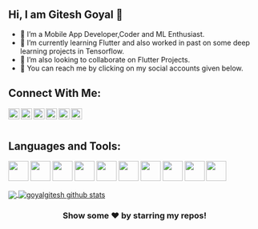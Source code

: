 ## Hi, I am Gitesh Goyal 👋


- 🔭 I’m a Mobile App Developer,Coder and ML Enthusiast. 
- 🌱 I’m currently learning Flutter and also worked in past on some deep learning projects in Tensorflow.
- 👯 I’m also looking to collaborate on Flutter Projects.
- 🤔 You can reach me by clicking on my social accounts given below.

## Connect With Me:

<a href="https://twitter.com/GiteshGoyal">
  <img align="left" alt="giteshgoyal twitter" width="22px" src="https://cdn.jsdelivr.net/npm/simple-icons@v3/icons/twitter.svg" />
</a>
<a href="https://www.linkedin.com/in/gitesh-goyal-bb25a5149/">
  <img align="left" alt="giteshgoyal LinkedIn" width="22px" src="https://cdn.jsdelivr.net/npm/simple-icons@v3/icons/linkedin.svg" />
</a>
<a href="https://github.com/goyalgitesh">
  <img align="left" alt="giteshgoyal Github" width="22px" src="https://cdn.jsdelivr.net/npm/simple-icons@v3/icons/github.svg" />
</a>
<a href="https://www.instagram.com/gitesh_goyal/">
  <img align="left" alt="giteshgoyal Instagram" width="22px" src="https://cdn.jsdelivr.net/npm/simple-icons@v3/icons/instagram.svg" />
</a>
<a href="https://www.facebook.com/profile.php?id=100008659002451">
  <img align="left" alt="giteshgoyal Facebook" width="22px" src="https://cdn.jsdelivr.net/npm/simple-icons@v3/icons/facebook.svg" />
</a>
<a href="https://t.me/gitesh_goyal">
  <img align="left" alt="giteshgoyal Telegram" width="22px" src="https://cdn.jsdelivr.net/npm/simple-icons@v3/icons/telegram.svg" />
</a>
<br/>
<br/>

## Languages and Tools:  

<code><img height="40px" width="40px" src="https://img.icons8.com/color/100/000000/android.png"></code>
<code><img height="40px" width="40px" src="https://img.icons8.com/color/100/000000/dart.png"></code>
<code><img height="40px" width="40px" src="https://img.icons8.com/color/100/000000/flutter.png"></code>
<code><img height="40px" width="40px" src="https://img.icons8.com/color/100/000000/c-plus-plus-logo.png"></code>
<code><img height="40px" width="40px" src="https://img.icons8.com/color/100/000000/python.png"></code>
<code><img height="40px" width="40px" src="https://img.icons8.com/color/100/000000/java-coffee-cup-logo.png"></code>
<code><img height="40px" width="40px" src="https://img.icons8.com/color/100/000000/tensorflow.png"></code>
<code><img height="40px" width="40px" src="https://img.icons8.com/color/100/000000/html-5.png"></code>
<code><img height="40px" width="40px" src="https://img.icons8.com/color/100/000000/css3.png"></code>
<code><img height="40px" width="40px" src="https://img.icons8.com/color/100/000000/javascript.png"></code>

  

<a href="https://github.com/goyalgitesh">
  <img align="center" src="https://github-readme-stats.vercel.app/api/top-langs/?username=goyalgitesh&theme=dark&hide_langs_below=1" />
</a>
<a href="https://github.com/goyalgitesh">
 <img align="center" src="https://github-readme-stats.vercel.app/api?username=goyalgitesh&show_icons=true&theme=dark&line_height=27" alt="goyalgitesh github stats"/>
</a>

<div align="center">

### Show some ❤️ by starring my repos!

</div>

